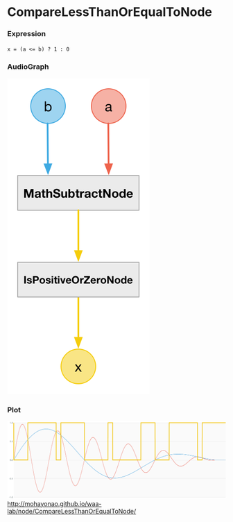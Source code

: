 # CompareLessThanOrEqualToNode

### Expression

`x = (a <= b) ? 1 : 0`

### AudioGraph

![](img/CompareLessThanOrEqualToNode.png)

### Plot

![](img/CompareLessThanOrEqualToNodePlot.png)  
http://mohayonao.github.io/waa-lab/node/CompareLessThanOrEqualToNode/
